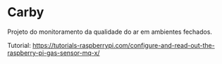 # Carby
Projeto do monitoramento da qualidade do ar em ambientes fechados.

Tutorial: https://tutorials-raspberrypi.com/configure-and-read-out-the-raspberry-pi-gas-sensor-mq-x/
